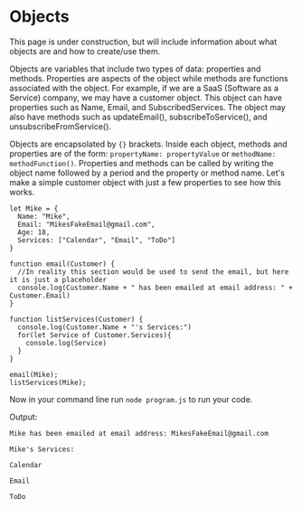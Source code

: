 # Objects

This page is under construction, but will include information about what objects are and how to create/use them.

Objects are variables that include two types of data: properties and methods. Properties are aspects of the object while methods are functions associated with the object. For example, if we are a SaaS (Software as a Service) company, we may have a customer object. This object can have properties such as Name, Email, and SubscribedServices. The object may also have methods such as updateEmail(), subscribeToService(), and unsubscribeFromService(). 

Objects are encapsolated by `{}` brackets. Inside each object, methods and properties are of the form: `propertyName: propertyValue` or `methodName: methodFunction()`. Properties and methods can be called by writing the object name followed by a period and the property or method name. Let's make a simple customer object with just a few properties to see how this works.

    let Mike = {
      Name: "Mike",
      Email: "MikesFakeEmail@gmail.com",
      Age: 18, 
      Services: ["Calendar", "Email", "ToDo"]
    }

    function email(Customer) {
      //In reality this section would be used to send the email, but here it is just a placeholder
      console.log(Customer.Name + " has been emailed at email address: " + Customer.Email)
    }

    function listServices(Customer) {
      console.log(Customer.Name + "'s Services:")
      for(let Service of Customer.Services){
        console.log(Service)
      }
    }

    email(Mike);
    listServices(Mike);
    

Now in your command line run `node program.js` to run your code.

Output: 

`Mike has been emailed at email address: MikesFakeEmail@gmail.com`

`Mike's Services:`

`Calendar`

`Email`

`ToDo`




